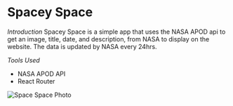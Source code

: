 # Spacey Space

*Introduction*
Spacey Space is a simple app that uses the NASA APOD api to get an image, title, date, and description, from NASA to display on the website. The data is updated by NASA every 24hrs.

*Tools Used*
* NASA APOD API
* React Router

![Space Space Photo](https://i.ibb.co/ZHdWBCt/spacey-space.png)
